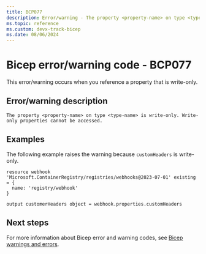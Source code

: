 ```yaml
---
title: BCP077
description: Error/warning - The property <property-name> on type <type-name> is write-only. Write-only properties cannot be accessed.
ms.topic: reference
ms.custom: devx-track-bicep
ms.date: 08/06/2024
---
```


# Bicep error/warning code - BCP077

This error/warning occurs when you reference a property that is write-only.

## Error/warning description

`The property <property-name> on type <type-name> is write-only. Write-only properties cannot be accessed.`

## Examples

The following example raises the warning because `customHeaders` is write-only.

```bicep
resource webhook 'Microsoft.ContainerRegistry/registries/webhooks@2023-07-01' existing = {
  name: 'registry/webhook'
}

output customerHeaders object = webhook.properties.customHeaders
```

## Next steps

For more information about Bicep error and warning codes, see [Bicep warnings and errors](../bicep-core-diagnostics.md).